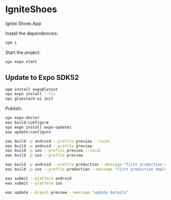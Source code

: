 # IgniteShoes
Ignite Shoes App

Install the dependencies:
```sh
npm i
```

Start the project:
```sh
npx expo start
```

## Update to Expo SDK52

```sh
npm install expo@latest
npx expo install --fix
npx gluestack-ui init
```

Publish:
```sh
npx expo-doctor
eas build:configure
npx expo install expo-updates
eas update:configure

eas build -p android --profile preview --local
eas build -p android --profile preview
eas build -p ios --profile preview --local
eas build -p ios --profile preview

eas build -p android --profile production --message "first production deploy"
eas build -p ios --profile production --message "first production deploy"

eas submit --platform android
eas submit --platform ios

eas update --branch preview --message "update details"
```